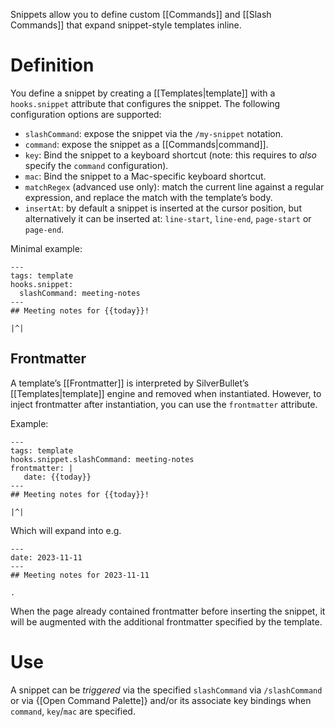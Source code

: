 Snippets allow you to define custom [[Commands]] and [[Slash Commands]] that expand snippet-style templates inline.

# Definition
You define a snippet by creating a [[Templates|template]] with a `hooks.snippet` attribute that configures the snippet. The following configuration options are supported:

* `slashCommand`: expose the snippet via the `/my-snippet` notation.
* `command`: expose the snippet as a [[Commands|command]].
* `key`: Bind the snippet to a keyboard shortcut (note: this requires to _also_ specify the `command` configuration).
* `mac`: Bind the snippet to a Mac-specific keyboard shortcut.
* `matchRegex` (advanced use only): match the current line against a regular expression, and replace the match with the template’s body.
* `insertAt`: by default a snippet is inserted at the cursor position, but alternatively it can be inserted at: `line-start`, `line-end`, `page-start` or `page-end`.

Minimal example:

    ---
    tags: template
    hooks.snippet:
      slashCommand: meeting-notes
    ---
    ## Meeting notes for {{today}}!

    |^|

## Frontmatter
A template’s [[Frontmatter]] is interpreted by SilverBullet’s [[Templates|template]] engine and removed when instantiated. However, to inject frontmatter after instantiation, you can use the `frontmatter` attribute.

Example:

    ---
    tags: template
    hooks.snippet.slashCommand: meeting-notes
    frontmatter: |
       date: {{today}}
    ---
    ## Meeting notes for {{today}}!

    |^|

Which will expand into e.g.

    ---
    date: 2023-11-11
    ---
    ## Meeting notes for 2023-11-11

    .

When the page already contained frontmatter before inserting the snippet, it will be augmented with the additional frontmatter specified by the template.

# Use
A snippet can be _triggered_ via the specified `slashCommand` via `/slashCommand` or via {[Open Command Palette]} and/or its associate key bindings when `command`, `key`/`mac` are specified.
